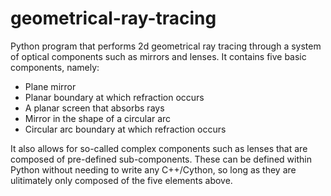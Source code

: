 # geometrical-ray-tracing
 Python program that performs 2d geometrical ray tracing through a system of optical components such as mirrors and lenses. It contains five basic components, namely:
 - Plane mirror
 - Planar boundary at which refraction occurs
 - A planar screen that absorbs rays
 - Mirror in the shape of a circular arc
 - Circular arc boundary at which refraction occurs

It also allows for so-called complex components such as lenses that are composed of pre-defined sub-components. These can be defined within Python without needing to write any C++/Cython, so long as they are ulitimately only composed of the five elements above. 
